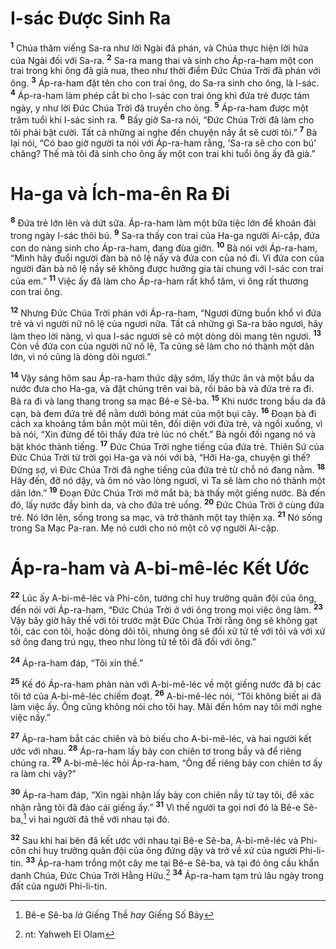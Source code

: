 # I-sác Ðược Sinh Ra
<sup><b>1</b></sup> Chúa thăm viếng Sa-ra như lời Ngài đã phán, và Chúa thực hiện lời hứa của Ngài đối với Sa-ra. <sup><b>2</b></sup> Sa-ra mang thai và sinh cho Áp-ra-ham một con trai trong khi ông đã già nua, theo như thời điểm Ðức Chúa Trời đã phán với ông. <sup><b>3</b></sup> Áp-ra-ham đặt tên cho con trai ông, do Sa-ra sinh cho ông, là I-sác. <sup><b>4</b></sup> Áp-ra-ham làm phép cắt bì cho I-sác con trai ông khi đứa trẻ được tám ngày, y như lời Ðức Chúa Trời đã truyền cho ông. <sup><b>5</b></sup> Áp-ra-ham được một trăm tuổi khi I-sác sinh ra. <sup><b>6</b></sup> Bấy giờ Sa-ra nói, “Ðức Chúa Trời đã làm cho tôi phải bật cười. Tất cả những ai nghe đến chuyện nầy ắt sẽ cười tôi.” <sup><b>7</b></sup> Bà lại nói, “Có bao giờ người ta nói với Áp-ra-ham rằng, ‘Sa-ra sẽ cho con bú’ chăng? Thế mà tôi đã sinh cho ông ấy một con trai khi tuổi ông ấy đã già.”


# Ha-ga và Ích-ma-ên Ra Ði
<sup><b>8</b></sup> Ðứa trẻ lớn lên và dứt sữa. Áp-ra-ham làm một bữa tiệc lớn để khoản đãi trong ngày I-sác thôi bú. <sup><b>9</b></sup> Sa-ra thấy con trai của Ha-ga người Ai-cập, đứa con do nàng sinh cho Áp-ra-ham, đang đùa giỡn. <sup><b>10</b></sup> Bà nói với Áp-ra-ham, “Mình hãy đuổi người đàn bà nô lệ nầy và đứa con của nó đi. Vì đứa con của người đàn bà nô lệ nầy sẽ không được hưởng gia tài chung với I-sác con trai của em.” <sup><b>11</b></sup> Việc ấy đã làm cho Áp-ra-ham rất khổ tâm, vì ông rất thương con trai ông.

<sup><b>12</b></sup> Nhưng Ðức Chúa Trời phán với Áp-ra-ham, “Ngươi đừng buồn khổ vì đứa trẻ và vì người nữ nô lệ của ngươi nữa. Tất cả những gì Sa-ra bảo ngươi, hãy làm theo lời nàng, vì qua I-sác ngươi sẽ có một dòng dõi mang tên ngươi. <sup><b>13</b></sup> Còn về đứa con của người nữ nô lệ, Ta cũng sẽ làm cho nó thành một dân lớn, vì nó cũng là dòng dõi ngươi.”

<sup><b>14</b></sup> Vậy sáng hôm sau Áp-ra-ham thức dậy sớm, lấy thức ăn và một bầu da nước đưa cho Ha-ga, và đặt chúng trên vai bà, rồi bảo bà và đứa trẻ ra đi. Bà ra đi và lang thang trong sa mạc Bê-e Sê-ba. <sup><b>15</b></sup> Khi nước trong bầu da đã cạn, bà đem đứa trẻ để nằm dưới bóng mát của một bụi cây. <sup><b>16</b></sup> Ðoạn bà đi cách xa khoảng tầm bắn một mũi tên, đối diện với đứa trẻ, và ngồi xuống, vì bà nói, “Xin đừng để tôi thấy đứa trẻ lúc nó chết.” Bà ngồi đối ngang nó và bật khóc thành tiếng. <sup><b>17</b></sup> Ðức Chúa Trời nghe tiếng của đứa trẻ. Thiên Sứ của Ðức Chúa Trời từ trời gọi Ha-ga và nói với bà, “Hỡi Ha-ga, chuyện gì thế? Ðừng sợ, vì Ðức Chúa Trời đã nghe tiếng của đứa trẻ từ chỗ nó đang nằm. <sup><b>18</b></sup> Hãy đến, đỡ nó dậy, và ôm nó vào lòng ngươi, vì Ta sẽ làm cho nó thành một dân lớn.” <sup><b>19</b></sup> Ðoạn Ðức Chúa Trời mở mắt bà; bà thấy một giếng nước. Bà đến đó, lấy nước đầy bình da, và cho đứa trẻ uống. <sup><b>20</b></sup> Ðức Chúa Trời ở cùng đứa trẻ. Nó lớn lên, sống trong sa mạc, và trở thành một tay thiện xạ. <sup><b>21</b></sup> Nó sống trong Sa Mạc Pa-ran. Mẹ nó cưới cho nó một cô vợ người Ai-cập.


# Áp-ra-ham và A-bi-mê-léc Kết Ước
<sup><b>22</b></sup> Lúc ấy A-bi-mê-léc và Phi-côn, tướng chỉ huy trưởng quân đội của ông, đến nói với Áp-ra-ham, “Ðức Chúa Trời ở với ông trong mọi việc ông làm. <sup><b>23</b></sup> Vậy bây giờ hãy thề với tôi trước mặt Ðức Chúa Trời rằng ông sẽ không gạt tôi, các con tôi, hoặc dòng dõi tôi, nhưng ông sẽ đối xử tử tế với tôi và với xứ sở ông đang trú ngụ, theo như lòng tử tế tôi đã đối với ông.”

<sup><b>24</b></sup> Áp-ra-ham đáp, “Tôi xin thề.”

<sup><b>25</b></sup> Kế đó Áp-ra-ham phàn nàn với A-bi-mê-léc về một giếng nước đã bị các tôi tớ của A-bi-mê-léc chiếm đoạt. <sup><b>26</b></sup> A-bi-mê-léc nói, “Tôi không biết ai đã làm việc ấy. Ông cũng không nói cho tôi hay. Mãi đến hôm nay tôi mới nghe việc nầy.”

<sup><b>27</b></sup> Áp-ra-ham bắt các chiên và bò biếu cho A-bi-mê-léc, và hai người kết ước với nhau. <sup><b>28</b></sup> Áp-ra-ham lấy bảy con chiên tơ trong bầy và để riêng chúng ra. <sup><b>29</b></sup> A-bi-mê-léc hỏi Áp-ra-ham, “Ông để riêng bảy con chiên tơ ấy ra làm chi vậy?”

<sup><b>30</b></sup> Áp-ra-ham đáp, “Xin ngài nhận lấy bảy con chiên nầy từ tay tôi, để xác nhận rằng tôi đã đào cái giếng ấy.” <sup><b>31</b></sup> Vì thế người ta gọi nơi đó là Bê-e Sê-ba,[^1-a38e7dab-66b1-40a8-9073-776dfd90fc80] vì hai người đã thề với nhau tại đó.

<sup><b>32</b></sup> Sau khi hai bên đã kết ước với nhau tại Bê-e Sê-ba, A-bi-mê-léc và Phi-côn chỉ huy trưởng quân đội của ông đứng dậy và trở về xứ của người Phi-li-tin. <sup><b>33</b></sup> Áp-ra-ham trồng một cây me tại Bê-e Sê-ba, và tại đó ông cầu khẩn danh Chúa, Ðức Chúa Trời Hằng Hữu.[^2-a38e7dab-66b1-40a8-9073-776dfd90fc80] <sup><b>34</b></sup> Áp-ra-ham tạm trú lâu ngày trong đất của người Phi-li-tin.

[^1-a38e7dab-66b1-40a8-9073-776dfd90fc80]: Bê-e Sê-ba *là* Giếng Thề *hay* Giếng Số Bảy
[^2-a38e7dab-66b1-40a8-9073-776dfd90fc80]: nt: Yahweh El Olam